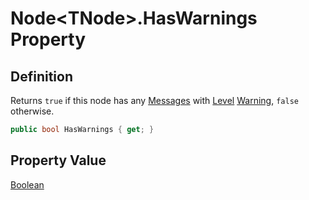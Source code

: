# Node&lt;TNode&gt;.HasWarnings Property
## Definition

Returns `true` if this node has any [Messages](MrKWatkins.Ast.Message.md) with [Level](MrKWatkins.Ast.Message.Level.md) [Warning](MrKWatkins.Ast.MessageLevel.md#fields), `false` otherwise.

```c#
public bool HasWarnings { get; }
```

## Property Value

[Boolean](https://learn.microsoft.com/en-gb/dotnet/api/System.Boolean)
